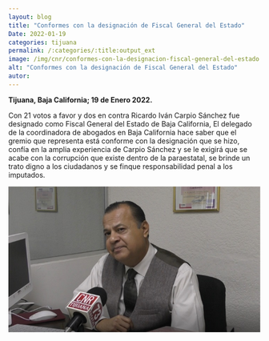 ```yaml
---
layout: blog
title: "Conformes con la designación de Fiscal General del Estado"
Date: 2022-01-19
categories: tijuana
permalink: /:categories/:title:output_ext
image: /img/cnr/conformes-con-la-designacion-fiscal-general-del-estado.png
alt: "Conformes con la designación de Fiscal General del Estado"
autor:
---
```


**Tijuana, Baja California; 19 de Enero 2022.** 

Con 21 votos a favor y dos en contra Ricardo Iván Carpio Sánchez fue designado como Fiscal General del Estado de Baja California, El delegado de la coordinadora de abogados en Baja California hace saber que el gremio que representa está conforme con la designación que se hizo, confía en la amplia experiencia de Carpio Sánchez y se le exigirá que se acabe con la corrupción que existe dentro de la paraestatal, se brinde un trato digno a los ciudadanos y se finque responsabilidad penal a los imputados.

<div id="carouselExampleSlidesOnly" class="carousel slide" data-ride="carousel">
  <div class="carousel-inner">
    <div class="carousel-item active">
       <img class="d-block w-100" src="/img/cnr/conformes-con-la-designacion-fiscal-general-del-estado.png" loading="lazy"  alt="Conformes con la designación de Fiscal General del Estado">
    </div>
  </div>
</div>